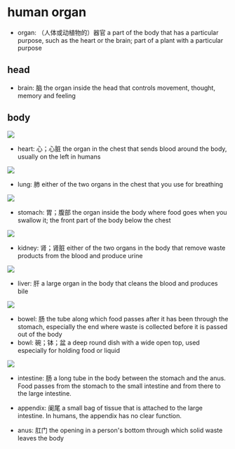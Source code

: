 # human organ

- organ: （人体或动植物的）器官 a part of the body that has a particular purpose, such as the heart or the brain; part of a plant with a particular purpose

## head

- brain: 脑 the organ inside the head that controls movement, thought, memory and feeling

## body

![](images/body_1.jpg)

- heart: 心；心脏 the organ in the chest that sends blood around the body, usually on the left in humans

![](images/heart.jpeg)

- lung: 肺 either of the two organs in the chest that you use for breathing

![](images/lung.jpg)

- stomach: 胃；腹部 the organ inside the body where food goes when you swallow it; the front part of the body below the chest

![](images/stomach.jpeg)

- kidney: 肾；肾脏 either of the two organs in the body that remove waste products from the blood and produce urine

![](images/kidney.jpg)

- liver: 肝 a large organ in the body that cleans the blood and produces bile

![](images/liver.jpg)

- bowel: 肠 the tube along which food passes after it has been through the stomach, especially the end where waste is collected before it is passed out of the body
- bowl: 碗；钵；盆 a deep round dish with a wide open top, used especially for holding food or liquid

![](images/bowel.jpg)

- intestine: 肠 a long tube in the body between the stomach and the anus. Food passes from the stomach to the small intestine and from there to the large intestine.

- appendix: 阑尾 a small bag of tissue that is attached to the large intestine. In humans, the appendix has no clear function.

- anus: 肛门 the opening in a person's bottom through which solid waste leaves the body

